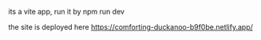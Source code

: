 its a vite app, run it by npm run dev

the site is deployed here https://comforting-duckanoo-b9f0be.netlify.app/
